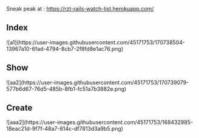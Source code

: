 Sneak peak at : https://rzt-rails-watch-list.herokuapp.com/


<h2>Index</h2>
![a1](https://user-images.githubusercontent.com/45171753/170738504-13967a10-6fad-4794-8cb7-2f8fd8e1ac76.png)

<h2>Show</h2>
![aa2](https://user-images.githubusercontent.com/45171753/170739079-577b6d67-76d5-485b-8fb1-fc51a7b3882e.png)

<h2>Create</h2>
![aaa2](https://user-images.githubusercontent.com/45171753/168432985-18eac21d-9f7f-48a7-814c-df7813d3a9b5.png)

